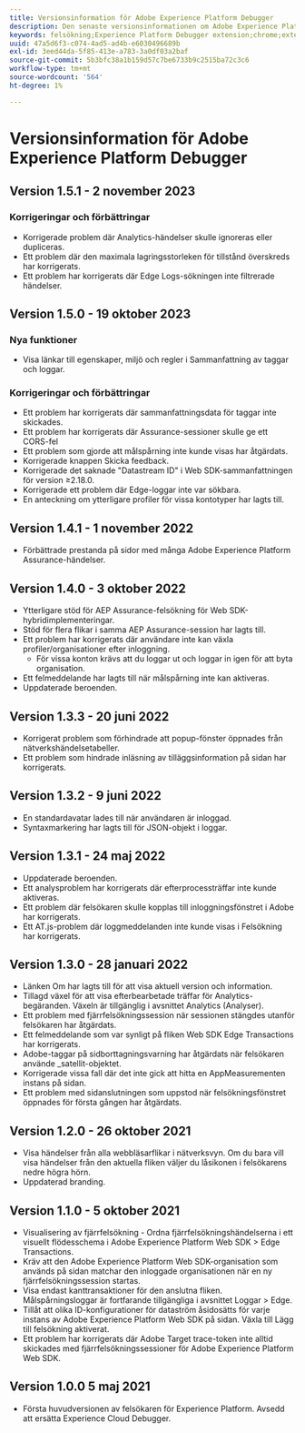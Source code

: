 ```yaml
---
title: Versionsinformation för Adobe Experience Platform Debugger
description: Den senaste versionsinformationen om Adobe Experience Platform Debugger.
keywords: felsökning;Experience Platform Debugger extension;chrome;extension;release notes
uuid: 47a5d6f3-c074-4ad5-ad4b-e6030496689b
exl-id: 3eed44da-5f85-413e-a783-3a0df03a2baf
source-git-commit: 5b3bfc38a1b159d57c7be6733b9c2515ba72c3c6
workflow-type: tm+mt
source-wordcount: '564'
ht-degree: 1%

---
```


# Versionsinformation för Adobe Experience Platform Debugger

## Version 1.5.1 - 2 november 2023

### Korrigeringar och förbättringar

* Korrigerade problem där Analytics-händelser skulle ignoreras eller dupliceras.
* Ett problem där den maximala lagringsstorleken för tillstånd överskreds har korrigerats.
* Ett problem har korrigerats där Edge Logs-sökningen inte filtrerade händelser.

## Version 1.5.0 - 19 oktober 2023

### Nya funktioner

* Visa länkar till egenskaper, miljö och regler i Sammanfattning av taggar och loggar.

### Korrigeringar och förbättringar

* Ett problem har korrigerats där sammanfattningsdata för taggar inte skickades.
* Ett problem har korrigerats där Assurance-sessioner skulle ge ett CORS-fel
* Ett problem som gjorde att målspårning inte kunde visas har åtgärdats.
* Korrigerade knappen Skicka feedback.
* Korrigerade det saknade &quot;Datastream ID&quot; i Web SDK-sammanfattningen för version ≥2.18.0.
* Korrigerade ett problem där Edge-loggar inte var sökbara.
* En anteckning om ytterligare profiler för vissa kontotyper har lagts till.

## Version 1.4.1 - 1 november 2022

* Förbättrade prestanda på sidor med många Adobe Experience Platform Assurance-händelser.

## Version 1.4.0 - 3 oktober 2022

* Ytterligare stöd för AEP Assurance-felsökning för Web SDK-hybridimplementeringar.
* Stöd för flera flikar i samma AEP Assurance-session har lagts till.
* Ett problem har korrigerats där användare inte kan växla profiler/organisationer efter inloggning.
   * För vissa konton krävs att du loggar ut och loggar in igen för att byta organisation.
* Ett felmeddelande har lagts till när målspårning inte kan aktiveras.
* Uppdaterade beroenden.

## Version 1.3.3 - 20 juni 2022

* Korrigerat problem som förhindrade att popup-fönster öppnades från nätverkshändelsetabeller.
* Ett problem som hindrade inläsning av tilläggsinformation på sidan har korrigerats.

## Version 1.3.2 - 9 juni 2022

* En standardavatar lades till när användaren är inloggad.
* Syntaxmarkering har lagts till för JSON-objekt i loggar.

## Version 1.3.1 - 24 maj 2022

* Uppdaterade beroenden.
* Ett analysproblem har korrigerats där efterprocessträffar inte kunde aktiveras.
* Ett problem där felsökaren skulle kopplas till inloggningsfönstret i Adobe har korrigerats.
* Ett AT.js-problem där loggmeddelanden inte kunde visas i Felsökning har korrigerats.

## Version 1.3.0 - 28 januari 2022

* Länken Om har lagts till för att visa aktuell version och information.
* Tillagd växel för att visa efterbearbetade träffar för Analytics-begäranden. Växeln är tillgänglig i avsnittet Analytics (Analyser).
* Ett problem med fjärrfelsökningssession när sessionen stängdes utanför felsökaren har åtgärdats.
* Ett felmeddelande som var synligt på fliken Web SDK Edge Transactions har korrigerats.
* Adobe-taggar på sidborttagningsvarning har åtgärdats när felsökaren använde _satellit-objektet.
* Korrigerade vissa fall där det inte gick att hitta en AppMeasurementen instans på sidan.
* Ett problem med sidanslutningen som uppstod när felsökningsfönstret öppnades för första gången har åtgärdats.

## Version 1.2.0 - 26 oktober 2021

* Visa händelser från alla webbläsarflikar i nätverksvyn. Om du bara vill visa händelser från den aktuella fliken väljer du låsikonen i felsökarens nedre högra hörn.
* Uppdaterad branding.

## Version 1.1.0 - 5 oktober 2021

* Visualisering av fjärrfelsökning - Ordna fjärrfelsökningshändelserna i ett visuellt flödesschema i Adobe Experience Platform Web SDK > Edge Transactions.
* Kräv att den Adobe Experience Platform Web SDK-organisation som används på sidan matchar den inloggade organisationen när en ny fjärrfelsökningssession startas.
* Visa endast kanttransaktioner för den anslutna fliken. Målspårningsloggar är fortfarande tillgängliga i avsnittet Loggar > Edge.
* Tillåt att olika ID-konfigurationer för dataström åsidosätts för varje instans av Adobe Experience Platform Web SDK på sidan. Växla till Lägg till felsökning aktiverat.
* Ett problem har korrigerats där Adobe Target trace-token inte alltid skickades med fjärrfelsökningssessioner för Adobe Experience Platform Web SDK.

## Version 1.0.0 5 maj 2021

* Första huvudversionen av felsökaren för Experience Platform. Avsedd att ersätta Experience Cloud Debugger.
